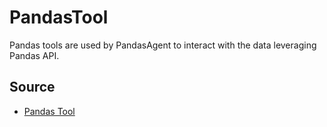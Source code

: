 # PandasTool
Pandas tools are used by PandasAgent to interact with the data leveraging Pandas API.

## Source

* [Pandas Tool](../../../ryoma_ai/tool/pandas.py)
